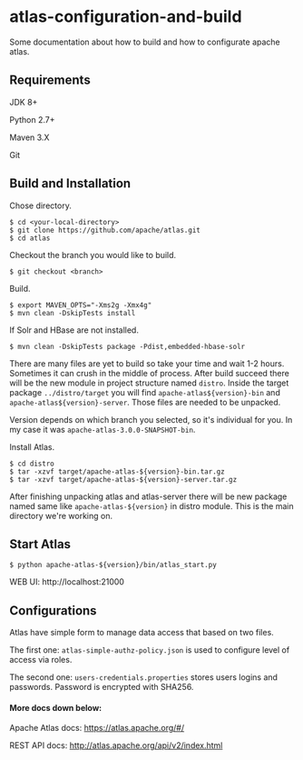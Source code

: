 # atlas-configuration-and-build
Some documentation about how to build and how to configurate apache atlas.


## Requirements
JDK 8+

Python 2.7+

Maven 3.X

Git

## Build and Installation

Chose directory.

  ```
  $ cd <your-local-directory>  
  $ git clone https://github.com/apache/atlas.git
  $ cd atlas
  ```

Checkout the branch you would like to build.

  ```
  $ git checkout <branch>
  ```

Build.

  ```
  $ export MAVEN_OPTS="-Xms2g -Xmx4g"
  $ mvn clean -DskipTests install
  ```

If Solr and HBase are not installed.

  ```
  $ mvn clean -DskipTests package -Pdist,embedded-hbase-solr
  ```

There are many files are yet to build so take your time and wait 1-2 hours. Sometimes it can crush in the middle of process.
After build succeed there will be the new module in project structure named ``distro``. Inside the target package ``../distro/target`` you will find ``apache-atlas${version}-bin`` and ``apache-atlas${version}-server``.
Those files are needed to be unpacked.

Version depends on which branch you selected, so it's individual for you. In my case it was ``apache-atlas-3.0.0-SNAPSHOT-bin``.


Install Atlas.

  ```
  $ cd distro
  $ tar -xzvf target/apache-atlas-${version}-bin.tar.gz
  $ tar -xzvf target/apache-atlas-${version}-server.tar.gz
  ```

After finishing unpacking atlas and atlas-server there will be new package named same like ``apache-atlas-${version}`` in distro module.
This is the main directory we're working on.

## Start Atlas

  ```
  $ python apache-atlas-${version}/bin/atlas_start.py
  ```

WEB UI:
http://localhost:21000

## Configurations

Atlas have simple form to manage data access that based on two files.

The first one:
``atlas-simple-authz-policy.json``
is used to configure level of access via roles.

The second one: 
``users-credentials.properties``
stores users logins and passwords. Password is encrypted with SHA256. 

#### More docs down below:

Apache Atlas docs: https://atlas.apache.org/#/

REST API docs: http://atlas.apache.org/api/v2/index.html
